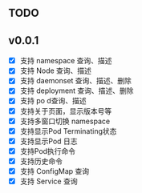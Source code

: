 ## TODO

## v0.0.1

- [X] 支持 namespace 查询、描述
- [X] 支持 Node 查询、描述
- [X] 支持 daemonset 查询、描述、删除
- [X] 支持 deployment 查询、描述、删除
- [X] 支持 po d查询、描述
- [X] 支持关于页面，显示版本号等
- [X] 支持多窗口切换 namespace
- [X] 支持显示Pod Terminating状态
- [X] 支持显示Pod 日志
- [X] 支持Pod执行命令
- [X] 支持历史命令
- [X] 支持 ConfigMap 查询
- [X] 支持 Service 查询
